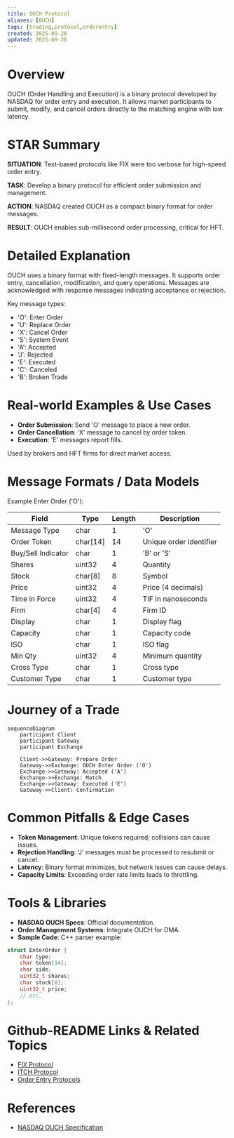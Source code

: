 ```yaml
---
title: OUCH Protocol
aliases: [OUCH]
tags: [trading,protocol,orderentry]
created: 2025-09-26
updated: 2025-09-26
---
```


# Overview

OUCH (Order Handling and Execution) is a binary protocol developed by NASDAQ for order entry and execution. It allows market participants to submit, modify, and cancel orders directly to the matching engine with low latency.

# STAR Summary

**SITUATION**: Text-based protocols like FIX were too verbose for high-speed order entry.

**TASK**: Develop a binary protocol for efficient order submission and management.

**ACTION**: NASDAQ created OUCH as a compact binary format for order messages.

**RESULT**: OUCH enables sub-millisecond order processing, critical for HFT.

# Detailed Explanation

OUCH uses a binary format with fixed-length messages. It supports order entry, cancellation, modification, and query operations. Messages are acknowledged with response messages indicating acceptance or rejection.

Key message types:
- 'O': Enter Order
- 'U': Replace Order
- 'X': Cancel Order
- 'S': System Event
- 'A': Accepted
- 'J': Rejected
- 'E': Executed
- 'C': Canceled
- 'B': Broken Trade

# Real-world Examples & Use Cases

- **Order Submission**: Send 'O' message to place a new order.
- **Order Cancellation**: 'X' message to cancel by order token.
- **Execution**: 'E' messages report fills.

Used by brokers and HFT firms for direct market access.

# Message Formats / Data Models

Example Enter Order ('O'):

| Field | Type | Length | Description |
|-------|------|--------|-------------|
| Message Type | char | 1 | 'O' |
| Order Token | char[14] | 14 | Unique order identifier |
| Buy/Sell Indicator | char | 1 | 'B' or 'S' |
| Shares | uint32 | 4 | Quantity |
| Stock | char[8] | 8 | Symbol |
| Price | uint32 | 4 | Price (4 decimals) |
| Time in Force | uint32 | 4 | TIF in nanoseconds |
| Firm | char[4] | 4 | Firm ID |
| Display | char | 1 | Display flag |
| Capacity | char | 1 | Capacity code |
| ISO | char | 1 | ISO flag |
| Min Qty | uint32 | 4 | Minimum quantity |
| Cross Type | char | 1 | Cross type |
| Customer Type | char | 1 | Customer type |

# Journey of a Trade

```mermaid
sequenceDiagram
    participant Client
    participant Gateway
    participant Exchange

    Client->>Gateway: Prepare Order
    Gateway->>Exchange: OUCH Enter Order ('O')
    Exchange->>Gateway: Accepted ('A')
    Exchange->>Exchange: Match
    Exchange->>Gateway: Executed ('E')
    Gateway->>Client: Confirmation
```

# Common Pitfalls & Edge Cases

- **Token Management**: Unique tokens required; collisions can cause issues.
- **Rejection Handling**: 'J' messages must be processed to resubmit or cancel.
- **Latency**: Binary format minimizes, but network issues can cause delays.
- **Capacity Limits**: Exceeding order rate limits leads to throttling.

# Tools & Libraries

- **NASDAQ OUCH Specs**: Official documentation.
- **Order Management Systems**: Integrate OUCH for DMA.
- **Sample Code**: C++ parser example:

```cpp
struct EnterOrder {
    char type;
    char token[14];
    char side;
    uint32_t shares;
    char stock[8];
    uint32_t price;
    // etc.
};
```

# Github-README Links & Related Topics

- [FIX Protocol](../fix-protocol/README.md)
- [ITCH Protocol](../itch-protocol/README.md)
- [Order Entry Protocols](../order-entry-protocols/README.md)

# References

- [NASDAQ OUCH Specification](https://www.nasdaqtrader.com/content/technicalsupport/specifications/dataproducts/ouch4.2.pdf)